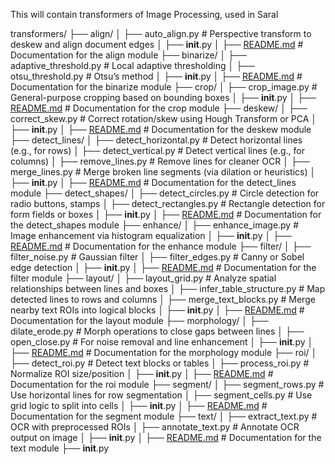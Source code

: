 This will contain transformers of Image Processing, used in Saral

transformers/
├── align/
│   ├── auto_align.py                # Perspective transform to deskew and align document edges
│   ├── __init__.py
│   ├── [README.md](./align/README.md)                     # Documentation for the align module
├── binarize/
│   ├── adaptive_threshold.py        # Local adaptive thresholding
│   ├── otsu_threshold.py            # Otsu’s method
│   ├── __init__.py
│   ├── [README.md](./binarize/README.md)                     # Documentation for the binarize module
├── crop/
│   ├── crop_image.py                # General-purpose cropping based on bounding boxes
│   ├── __init__.py
│   ├── [README.md](./crop/README.md)                     # Documentation for the crop module
├── deskew/
│   ├── correct_skew.py              # Correct rotation/skew using Hough Transform or PCA
│   ├── __init__.py
│   ├── [README.md](./deskew/README.md)                     # Documentation for the deskew module
├── detect_lines/
│   ├── detect_horizontal.py         # Detect horizontal lines (e.g., for rows)
│   ├── detect_vertical.py           # Detect vertical lines (e.g., for columns)
│   ├── remove_lines.py              # Remove lines for cleaner OCR
│   ├── merge_lines.py               # Merge broken line segments (via dilation or heuristics)
│   ├── __init__.py
│   ├── [README.md](./detect_lines/README.md)                     # Documentation for the detect_lines module
├── detect_shapes/
│   ├── detect_circles.py            # Circle detection for radio buttons, stamps
│   ├── detect_rectangles.py         # Rectangle detection for form fields or boxes
│   ├── __init__.py
│   ├── [README.md](./detect_shapes/README.md)                     # Documentation for the detect_shapes module
├── enhance/
│   ├── enhance_image.py             # Image enhancement via histogram equalization
│   ├── __init__.py
│   ├── [README.md](./enhance/README.md)                     # Documentation for the enhance module
├── filter/
│   ├── filter_noise.py              # Gaussian filter
│   ├── filter_edges.py              # Canny or Sobel edge detection
│   ├── __init__.py
│   ├── [README.md](./filter/README.md)                     # Documentation for the filter module
├── layout/
│   ├── layout_grid.py               # Analyze spatial relationships between lines and boxes
│   ├── infer_table_structure.py     # Map detected lines to rows and columns
│   ├── merge_text_blocks.py         # Merge nearby text ROIs into logical blocks
│   ├── __init__.py
│   ├── [README.md](./layout/README.md)                     # Documentation for the layout module
├── morphology/
│   ├── dilate_erode.py              # Morph operations to close gaps between lines
│   ├── open_close.py                # For noise removal and line enhancement
│   ├── __init__.py
│   ├── [README.md](./morphology/README.md)                     # Documentation for the morphology module
├── roi/
│   ├── detect_roi.py                # Detect text blocks or tables
│   ├── process_roi.py               # Normalize ROI size/position
│   ├── __init__.py
│   ├── [README.md](./roi/README.md)                     # Documentation for the roi module
├── segment/
│   ├── segment_rows.py              # Use horizontal lines for row segmentation
│   ├── segment_cells.py             # Use grid logic to split into cells
│   ├── __init__.py
│   ├── [README.md](./segment/README.md)                     # Documentation for the segment module
├── text/
│   ├── extract_text.py              # OCR with preprocessed ROIs
│   ├── annotate_text.py             # Annotate OCR output on image
│   ├── __init__.py
│   ├── [README.md](./text/README.md)                     # Documentation for the text module
├── __init__.py
